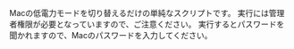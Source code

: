 Macの低電力モードを切り替えるだけの単純なスクリプトです。
実行には管理者権限が必要となっていますので、ご注意ください。
実行するとパスワードを聞かれますので、Macのパスワードを入力してください。